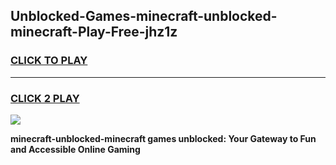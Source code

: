 
## Unblocked-Games-minecraft-unblocked-minecraft-Play-Free-jhz1z
<h3>
<a href="https://premium76.site?title=minecraft-unblocked-minecraft&ref=12A">CLICK TO PLAY</a></h3>
<hr>

<h3>
<a href="https://premium76.site?title=minecraft-unblocked-minecraft&ref=12A">CLICK 2 PLAY</a>
  
</h3>

<a href="https://premium76.site?title=minecraft-unblocked-minecraft&ref=12A"><img src="https://clearcache.store/games.png"></a>


**minecraft-unblocked-minecraft games unblocked: Your Gateway to Fun and Accessible Online Gaming**
